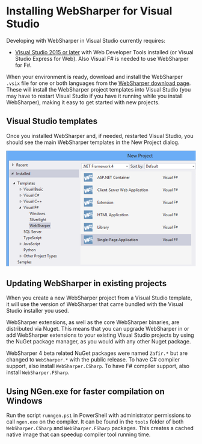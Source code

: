 # Installing WebSharper for Visual Studio

Developing with WebSharper in Visual Studio currently requires:

* [Visual Studio 2015 or later][vs] with Web Developer Tools installed (or Visual Studio Express for Web).
Also Visual F# is needed to use WebSharper for F#.

When your environment is ready, download and install the
WebSharper `.vsix` file for one or both languages from the [WebSharper download page][downloads].
These will install the WebSharper project templates into Visual Studio
(you may have to restart Visual Studio if you have it running while
you install WebSharper), making it easy to get started with new projects.

## Visual Studio templates

Once you installed WebSharper and, if needed, restarted Visual Studio, you should see the main WebSharper templates in the New Project dialog.

![Visual Studio templates](images/VisualStudioTemplates.png)


## Updating WebSharper in existing projects

When you create a new WebSharper project from a Visual Studio template,
it will use the version of WebSharper that came bundled with the 
Visual Studio installer you used.

WebSharper extensions, as well as the core WebSharper binaries, are
distributed via Nuget. This means that you can upgrade WebSharper in
or add WebSharper extensions to your existing Visual Studio projects
by using the NuGet package manager, as you would with any other Nuget
package.

WebSharper 4 beta related NuGet packages were named `Zafir.*` but are changed to `WebSharper.*` with the public
release.
To have C# compiler support, also install `WebSharper.CSharp`.
To have F# compiler support, also install `WebSharper.FSharp`.

[downloads]: http://websharper.com/downloads
[vs]: http://www.microsoft.com/visualstudio/eng/downloads

## Using NGen.exe for faster compilation on Windows

Run the script `runngen.ps1` in PowerShell with administrator permissions to call `ngen.exe` on the compiler.
It can be found in the `tools` folder of both `WebSharper.CSharp` and `WebSharper.FSharp` packages.
This creates a cached native image that can speedup compiler tool running time.